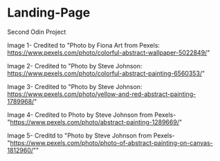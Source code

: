 # Landing-Page
Second Odin Project

Image 1- Credited to "Photo by Fiona Art from Pexels: https://www.pexels.com/photo/colorful-abstract-wallpaper-5022849/"

Image 2- Credited to "Photo by Steve Johnson: https://www.pexels.com/photo/colorful-abstract-painting-6560353/"

Image 3- Credited to "Photo by Steve Johnson: https://www.pexels.com/photo/yellow-and-red-abstract-painting-1789968/"

Image 4- Credited to  Photo by Steve Johnson from Pexels-"https://www.pexels.com/photo/abstract-painting-1289669/"

Image 5- Creditd to "Photo by Steve Johnson from Pexels-"https://www.pexels.com/photo/photo-of-abstract-painting-on-canvas-1812960/""

